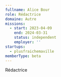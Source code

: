 ```yaml
---
fullname: Alice Bour
role: Rédactrice
domaine: Autre
missions:
  - start: 2023-04-09
    end: 2024-03-31
    status: independent
    employer: ''
startups:
  - plusfraichemaville
memberType: beta
---
```


Rédactrice
